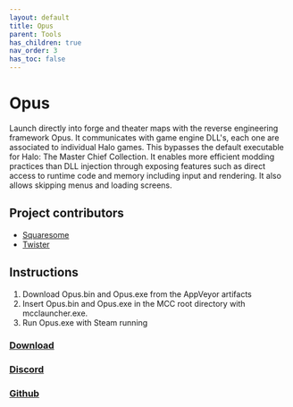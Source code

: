 ```yaml
---
layout: default
title: Opus
parent: Tools
has_children: true
nav_order: 3
has_toc: false
---
```

# Opus
Launch directly into forge and theater maps with the reverse engineering framework Opus. It communicates with game engine DLL's, each one are associated to individual Halo games. This bypasses the default executable for Halo: The Master Chief Collection. It enables more efficient modding practices than DLL injection through exposing features such as direct access to runtime code and memory including input and rendering. It also allows skipping menus and loading screens.

## Project contributors
- [Squaresome](https://github.com/HaydnTrigg)
- [Twister](https://github.com/theTwist84)

## Instructions
1. Download Opus.bin and Opus.exe from the AppVeyor artifacts
2. Insert Opus.bin and Opus.exe in the MCC root directory with mcclauncher.exe.
3. Run Opus.exe with Steam running



### [Download](https://ci.appveyor.com/project/Assault-on-the-Control-Room/opus/build/artifacts)

### [Discord](https://discord.gg/ksvhEQD)

### [Github](https://github.com/Assault-on-the-Control-Room/Opus/)
